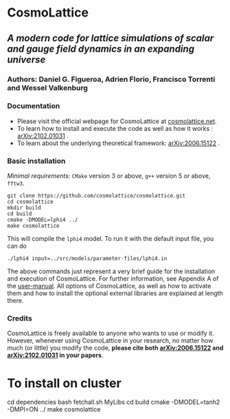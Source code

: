 # CosmoLattice

## *A modern code for lattice simulations of scalar and gauge field dynamics in an expanding universe*
### Authors: Daniel G. Figueroa, Adrien Florio, Francisco Torrenti and Wessel Valkenburg

### Documentation

- Please visit the official webpage for CosmoLattice at [cosmolattice.net](https://cosmolattice.net).
- To learn how to install and execute the code as well as how it works :  <a href=https://arxiv.org/pdf/2102.01031.pdf target="_blank" rel="noopener noreferrer" > arXiv:2102.01031</a> .
- To learn about the underlying theoretical framework: <a href=https://arxiv.org/pdf/2006.15122.pdf target="_blank" rel="noopener noreferrer" > arXiv:2006.15122</a> .

### Basic installation

*Minimal requirements:* `CMake` version 3 or above, `g++` version 5 or above, `fftw3`.

```
git clone https://github.com/cosmolattice/cosmolattice.git
cd cosmolattice   
mkdir build                     
cd build                        
cmake -DMODEL=lphi4 ../
make cosmolattice
```

This will compile the ``lphi4`` model. To run it with the default input file, you can do

``
./lphi4 input=../src/models/parameter-files/lphi4.in
``

The above commands just represent a very brief guide for the installation and execution of CosmoLattice. 
For further information, see  Appendix A of the <a href=https://arxiv.org/pdf/2102.01031.pdf target="_blank" rel="noopener noreferrer" >user-manual</a>.
All options of CosmoLattice, as well as how to activate them and how to install the optional external 
libraries are explained at length there.

### Credits

CosmoLattice is freely available to anyone who wants to use or modify it. However, whenever 
using CosmoLattice in your research, no matter how much (or little) you modify the code, 
<b>please cite both <a href=https://arxiv.org/pdf/2006.15122.pdf target="_blank" rel="noopener noreferrer" > arXiv:2006.15122</a> 
and <a href=https://arxiv.org/pdf/2102.01031.pdf target="_blank" rel="noopener noreferrer" > arXiv:2102.01031</a> in your papers</b>. 

# To install on cluster
cd dependencies
bash fetchall.sh MyLibs
cd build
cmake -DMODEL=tanh2 -DMPI=ON ../
make cosmolattice